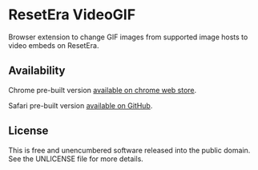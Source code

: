 ResetEra VideoGIF
======

Browser extension to change GIF images from supported image hosts to video embeds on ResetEra.


Availability
------------
Chrome pre-built version [available on chrome web store](https://chrome.google.com/webstore/detail/resetera-videogif/ngflmhekplldeikgidmpnnpkjpohcmbe).

Safari pre-built version [available on GitHub](https://github.com/Ludophonic/ReseteraVideoGif/raw/master/build/eravidgif.safariextz).

License
-------
This is free and unencumbered software released into the public domain. See the UNLICENSE file for more details.
